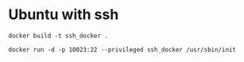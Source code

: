 # Ubuntu with ssh

`docker build -t ssh_docker .`

`docker run -d -p 10023:22 --privileged ssh_docker /usr/sbin/init`

